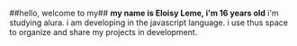 ##hello, welcome to my##
**my name is Eloisy Leme, i'm 16 years old**
i'm studying alura.
i am developing in the javascript language.
i use thus space to organize and share my projects in development.
